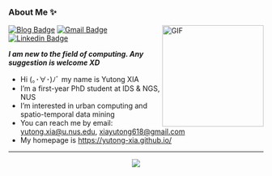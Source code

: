 ### About Me ✨

<img align="right" alt="GIF" src="https://4.bp.blogspot.com/-bXvjRP6Gomc/XFxM5yGHW6I/AAAAAAAvy2U/s9pcUrWTH2wLx-RLlL3xzsQp4RTKymTUgCLcBGAs/s1600/AW3341364_00.gif" width="200" title="hey">

[![Blog Badge](https://img.shields.io/badge/Web-YutongXia-pink)](https://yutong-xia.github.io/)
[![Gmail Badge](https://img.shields.io/badge/-xiayutong618@gmail.com-RED?style=flat-square&labelColor=RED&logo=Gmail&logoColor=white&link=mailto:xiayutong618@gmail.com)](mailto:xiayutong618@gmail.com)
[![Linkedin Badge](https://img.shields.io/badge/-YutongXia-blue?style=flat-square&logo=Linkedin&logoColor=white&link=https://www.linkedin.com/in/yutong-xia/)](https://www.linkedin.com/in/yutong-xia/)
<!-- [![Visits Badge](https://badges.pufler.dev/visits/yutong-xia/yutong-xia?style=flat-square&color=pink&logo=github)](https://github.com/yutong-xia) -->
<!-- [![GitHub watchers](https://img.shields.io/github/watchers/Naereen/StrapDown.js.svg?style=social&label=Watch&maxAge=2592000)]([https://GitHub.com/Naereen/StrapDown.js/watchers/](https://github.com/yutong-xia)) -->


<em> <b> I am new to the field of computing. Any suggestion is welcome XD </b></em>

- Hi (｡･∀･)ﾉﾞ my name is Yutong XIA
- I’m a first-year PhD student at IDS & NGS, NUS
- I’m interested in urban computing and spatio-temporal data mining
- You can reach me by email: yutong.xia@u.nus.edu, xiayutong618@gmail.com
- My homepage is https://yutong-xia.github.io/

-----
<p align="center">
  <a href="https://github.com/yutong-xia">
    <img src="https://github-readme-stats.vercel.app/api?username=yutong-xia&theme=blue-pink" >
  </a>
</p>





